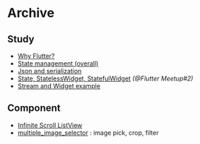 # Archive

## Study
* [Why Flutter?](https://drive.google.com/open?id=19Pbo5sGcYpurKfe5wD8Pt9eKkljz4PLm15a_f91ZRMQ)
* [State management (overall)](./post/state_management__191114.md)
* [Json and serialization](./post/json_serialization__191107.md)
* [State, StatelessWidget, StatefulWidget](./post/flutter_meetup_2_state.md) *(@Flutter Meetup#2)*
* [Stream and Widget example](https://github.com/flutterstudygn/stream_widget_example)

## Component
* [Infinite Scroll ListView](./post/infinite_scroll_listview__191113.md)
* [multiple_image_selector](https://github.com/flutterstudygn/multiple_image_selector) : image pick, crop, filter
